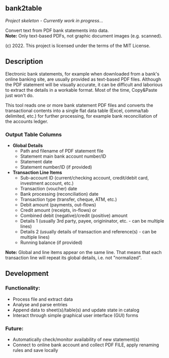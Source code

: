 ## bank2table
*Project skeleton - Currently work in progress...*

Convert text from PDF bank statements into data.  
**Note:** Only text-based PDFs, not graphic document images (e.g. scanned).

(c) 2022. This project is licensed under the terms of the MIT License.

## Description
Electronic bank statements, for example when downloaded from a bank's online banking site, are usually provided as text-based PDF files.
Although the PDF statement will be visually accurate, it can be difficult and laborious to extract the details in a workable format.
Most of the time, Copy&Paste just won't do.

This tool reads one or more bank statement PDF files and converts the transactional contents into a single flat data table (Excel, comma/tab delimited, etc.) for further processing, for example bank reconciliation of the accounts ledger.

### Output Table Columns
- **Global Details**
  - Path and filename of PDF statement file
  - Statement main bank account number/ID
  - Statement date
  - Statement number/ID (if provided)
- **Transaction Line Items**
  - Sub-account ID (current/checking account, credit/debit card, investment account, etc.)
  - Transaction (voucher) date
  - Bank processing (reconciliation) date
  - Transaction type (transfer, cheque, ATM, etc.)
  - Debit amount (payments, out-flows)
  - Credit amount (receipts, in-flows)
    or
  - Combined debit (negative)/credit (positive) amount
  - Details 1 (usually 3rd party, payee, origininator, etc. - can be multiple lines)
  - Details 2 (usually details of transaction and reference(s) - can be multiple lines)
  - Running balance (if provided)  

**Note:** Global and line items appear on the same line. That means that each transaction line will repeat its global details, i.e. not "normalized".

## Development

### Functionality:
- Process file and extract data
- Analyse and parse entries
- Append data to sheet(s)/table(s) and update state in catalog
- Interact through simple graphical user interface (GUI) forms

### Future:
- Automatically check/monitor availability of new statement(s)
- Connect to online bank account and collect PDF FILE, apply renaming rules and save locally

